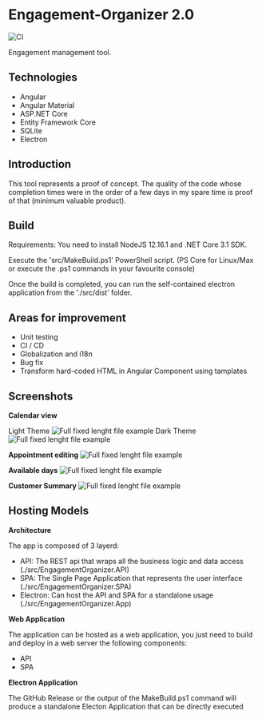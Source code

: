 # Engagement-Organizer 2.0
![CI](https://github.com/liguori/Engagement-Organizer/workflows/CI/badge.svg)


Engagement management tool. 

 ## Technologies

- Angular
- Angular Material
- ASP.NET Core
- Entity Framework Core
- SQLite
- Electron

## Introduction

This tool represents a proof of concept. The quality of the code whose completion times were in the order of a few days in my spare time is proof of that (minimum valuable product).

## Build

Requirements: You need to install NodeJS 12.16.1 and .NET Core 3.1 SDK.

Execute the 'src/MakeBuild.ps1' PowerShell script. (PS Core for Linux/Max or execute the .ps1 commands in your favourite console)

Once the build is completed, you can run the self-contained electron application from the './src/dist' folder.

## Areas for improvement

- Unit testing
- CI / CD
- Globalization and i18n
- Bug fix
- Transform hard-coded HTML in Angular Component using tamplates


## Screenshots

**Calendar view**

Light Theme
![Full fixed lenght file example](docs/CalendarView.png)
Dark Theme
![Full fixed lenght file example](docs/CalendarView_Dark.png)

**Appointment editing**
![Full fixed lenght file example](docs/AppointmentEditing.png)

**Available days**
![Full fixed lenght file example](docs/AvailableDays.png)

**Customer Summary**
![Full fixed lenght file example](docs/CustomerSummary.png)

## Hosting Models
**Architecture**

The app is composed of 3 layerd:
- API: The REST api that wraps all the business logic and data access (./src/EngagementOrganizer.API)
- SPA: The Single Page Application that represents the user interface (./src/EngagementOrganizer.SPA)
- Electron: Can host the API and SPA for a standalone usage (./src/EngagementOrganizer.App)

**Web Application**

The application can be hosted as a web application, you just need to build and deploy in a web server the following components:
- API
- SPA

**Electron Application**

The GitHub Release or the output of the MakeBuild.ps1 command will produce a standalone Electon Application that can be directly executed 
